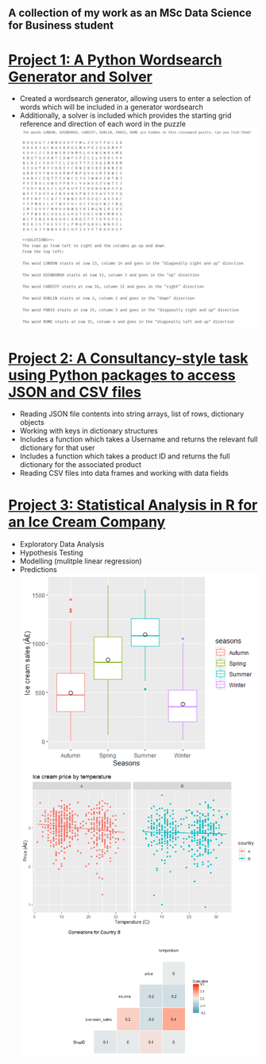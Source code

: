 ## A collection of my work as an MSc Data Science for Business student

# [Project 1: A Python Wordsearch Generator and Solver](https://github.com/chris-rainford/Wordsearch-Generator-and-Solver/blob/main/Wordsearch%20generator%20and%20solver%20(1).ipynb) 
* Created a wordsearch generator, allowing users to enter a selection of words which will be included in a generator wordsearch
* Additionally, a solver is included which provides the starting grid reference and direction of each word in the puzzle
![](images/Generated_Wordsearch.png) 
![](images/Wordsearch_Solutions.png) 

# [Project 2: A Consultancy-style task using Python packages to access JSON and CSV files](https://github.com/chris-rainford/Consultancy-Style-Python-Project/blob/main/A%20Consultancy%20style%20task%20using%20JSON%20and%20CSV%20files.ipynb) 
* Reading JSON file contents into string arrays, list of rows, dictionary objects
* Working with keys in dictionary structures 
* Includes a function which takes a Username and returns the relevant full dictionary for that user
* Includes a function which takes a product ID and returns the full dictionary for the associated product 
* Reading CSV files into data frames and working with data fields

# [Project 3: Statistical Analysis in R for an Ice Cream Company](https://github.com/chris-rainford/Statistical-Analysis-for-an-Ice-Cream-Company/blob/main/Exploratory%20Data%20Analysis%2C%20Hypothesis%20Testing%2C%20Modelling%20and%20Prediction%20in%20R.R) 
* Exploratory Data Analysis
* Hypothesis Testing
* Modelling (mulitple linear regression)
* Predictions
![](images/Ice_Cream_Sales_by_Season.png)
![](images/Ice_Cream_Price_by_Temperature.png)
![](images/Correlations_Country_B.png)
 
